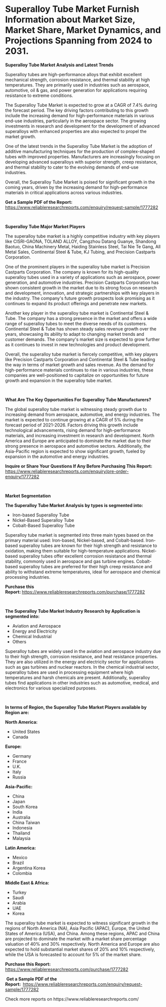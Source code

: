 <p><h1>Superalloy Tube Market Furnish Information about Market Size, Market Share, Market Dynamics, and Projections Spanning from 2024 to 2031.</h1></p><p><strong>Superalloy Tube Market Analysis and Latest Trends</strong></p>
<p><p>Superalloy tubes are high-performance alloys that exhibit excellent mechanical strength, corrosion resistance, and thermal stability at high temperatures. They are primarily used in industries such as aerospace, automotive, oil & gas, and power generation for applications requiring resistance to extreme conditions.</p><p>The Superalloy Tube Market is expected to grow at a CAGR of 7.4% during the forecast period. The key driving factors contributing to this growth include the increasing demand for high-performance materials in various end-use industries, particularly in the aerospace sector. The growing investments in research and development for the development of advanced superalloys with enhanced properties are also expected to propel the market growth.</p><p>One of the latest trends in the Superalloy Tube Market is the adoption of additive manufacturing techniques for the production of complex-shaped tubes with improved properties. Manufacturers are increasingly focusing on developing advanced superalloys with superior strength, creep resistance, and thermal stability to cater to the evolving demands of end-use industries.</p><p>Overall, the Superalloy Tube Market is poised for significant growth in the coming years, driven by the increasing demand for high-performance materials in critical applications across various industries.</p></p>
<p><strong>Get a Sample PDF of the Report:&nbsp;</strong> <a href="https://www.reliableresearchreports.com/enquiry/request-sample/1777282">https://www.reliableresearchreports.com/enquiry/request-sample/1777282</a></p>
<p>&nbsp;</p>
<p><strong>Superalloy Tube Major Market Players</strong></p>
<p><p>The superalloy tube market is a highly competitive industry with key players like CISRI-GAONA, TOLAND ALLOY, Cangzhou Datang Guanye, Shandong Baotuo, China Machinery Metal, Haiding Stainless Steel, Tai Nie Te Gang, All Metal Sales, Continental Steel & Tube, KJ Tubing, and Precision Castparts Corporation.</p><p>One of the prominent players in the superalloy tube market is Precision Castparts Corporation. The company is known for its high-quality superalloy tubes used in a variety of applications such as aerospace, power generation, and automotive industries. Precision Castparts Corporation has shown consistent growth in the market due to its strong focus on research and development, innovation, and strategic partnerships with key players in the industry. The company's future growth prospects look promising as it continues to expand its product offerings and penetrate new markets.</p><p>Another key player in the superalloy tube market is Continental Steel & Tube. The company has a strong presence in the market and offers a wide range of superalloy tubes to meet the diverse needs of its customers. Continental Steel & Tube has shown steady sales revenue growth over the years, showcasing its ability to adapt to changing market trends and customer demands. The company's market size is expected to grow further as it continues to invest in new technologies and product development.</p><p>Overall, the superalloy tube market is fiercely competitive, with key players like Precision Castparts Corporation and Continental Steel & Tube leading the way in terms of market growth and sales revenue. As the demand for high-performance materials continues to rise in various industries, these companies are well-positioned to capitalize on opportunities for future growth and expansion in the superalloy tube market.</p></p>
<p>&nbsp;</p>
<p><strong>What Are The Key Opportunities For Superalloy Tube Manufacturers?</strong></p>
<p><p>The global superalloy tube market is witnessing steady growth due to increasing demand from aerospace, automotive, and energy industries. The market is expected to continue growing at a CAGR of 5% during the forecast period of 2021-2026. Factors driving this growth include technological advancements, rising demand for high-performance materials, and increasing investment in research and development. North America and Europe are anticipated to dominate the market due to their strong presence in aerospace and automotive sectors. Additionally, the Asia-Pacific region is expected to show significant growth, fueled by expansion in the automotive and energy industries.</p></p>
<p><strong>Inquire or Share Your Questions If Any Before Purchasing This Report:</strong> <a href="https://www.reliableresearchreports.com/enquiry/pre-order-enquiry/1777282">https://www.reliableresearchreports.com/enquiry/pre-order-enquiry/1777282</a></p>
<p>&nbsp;</p>
<p><strong>Market Segmentation</strong></p>
<p><strong>The Superalloy Tube Market Analysis by types is segmented into:</strong></p>
<p><ul><li>Iron-based Superalloy Tube</li><li>Nickel-Based Superalloy Tube</li><li>Cobalt-Based Superalloy Tube</li></ul></p>
<p><p>Superalloy tube market is segmented into three main types based on the primary material used: Iron-based, Nickel-based, and Cobalt-based. Iron-based superalloy tubes are known for their high strength and resistance to oxidation, making them suitable for high-temperature applications. Nickel-based superalloy tubes offer excellent corrosion resistance and thermal stability, commonly used in aerospace and gas turbine engines. Cobalt-based superalloy tubes are preferred for their high creep resistance and ability to withstand extreme temperatures, ideal for aerospace and chemical processing industries.</p></p>
<p><strong>Purchase this Report:&nbsp;</strong><a href="https://www.reliableresearchreports.com/purchase/1777282">https://www.reliableresearchreports.com/purchase/1777282</a></p>
<p>&nbsp;</p>
<p><strong>The Superalloy Tube Market Industry Research by Application is segmented into:</strong></p>
<p><ul><li>Aviation and Aerospace</li><li>Energy and Electricity</li><li>Chemical Industrial</li><li>Others</li></ul></p>
<p><p>Superalloy tubes are widely used in the aviation and aerospace industry due to their high strength, corrosion resistance, and heat resistance properties. They are also utilized in the energy and electricity sector for applications such as gas turbines and nuclear reactors. In the chemical industrial sector, superalloy tubes are used in processing equipment where high temperatures and harsh chemicals are present. Additionally, superalloy tubes find applications in other industries such as automotive, medical, and electronics for various specialized purposes.</p></p>
<p>&nbsp;</p>
<p><strong>In terms of Region, the Superalloy Tube Market Players available by Region are:</strong></p>
<p>
    <p> <strong> North America: </strong>
        <ul>
            <li>United States</li>
            <li>Canada</li>
        </ul>
        </p> 
    <p> <strong> Europe: </strong>
        <ul>
            <li>Germany</li>
            <li>France</li>
            <li>U.K.</li>
            <li>Italy</li>
            <li>Russia</li>
        </ul>
        </p> 
    <p> <strong> Asia-Pacific: </strong>
        <ul>
            <li>China</li>
            <li>Japan</li>
            <li>South Korea</li>
            <li>India</li>
            <li>Australia</li>
            <li>China Taiwan</li>
            <li>Indonesia</li>
            <li>Thailand</li>
            <li>Malaysia</li>
        </ul>
        </p> 
    <p> <strong> Latin America: </strong>
        <ul>
            <li>Mexico</li>
            <li>Brazil</li>
            <li>Argentina Korea</li>
            <li>Colombia</li>
        </ul>
        </p> 
    <p> <strong> Middle East & Africa: </strong>
        <ul>
            <li>Turkey</li>
            <li>Saudi</li>
            <li>Arabia</li>
            <li>UAE</li>
            <li>Korea</li>
        </ul>
    </p>
    </p>
<p><p>The superalloy tube market is expected to witness significant growth in the regions of North America (NA), Asia Pacific (APAC), Europe, the United States of America (USA), and China. Among these regions, APAC and China are projected to dominate the market with a market share percentage valuation of 40% and 30% respectively. North America and Europe are also expected to hold substantial market shares of 20% and 10% respectively, while the USA is forecasted to account for 5% of the market share.</p></p>
<p><strong>Purchase this Report: </strong><a href="https://www.reliableresearchreports.com/purchase/1777282">https://www.reliableresearchreports.com/purchase/1777282</a></p>
<p>&nbsp;<strong>Get a Sample PDF of the Report:&nbsp;&nbsp;</strong><a href="https://www.reliableresearchreports.com/enquiry/request-sample/1777282">https://www.reliableresearchreports.com/enquiry/request-sample/1777282</a></p>
<p><strong></strong></p>
<p>Check more reports on https://www.reliableresearchreports.com/</p>